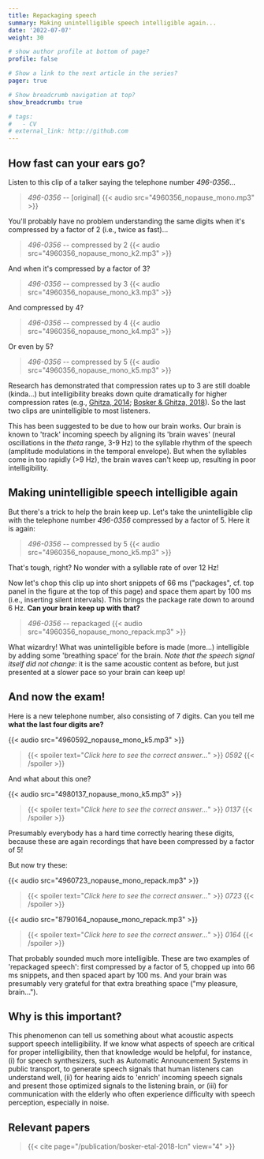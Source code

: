 ```yaml
---
title: Repackaging speech
summary: Making unintelligible speech intelligible again...
date: '2022-07-07'
weight: 30

# show author profile at bottom of page?
profile: false

# Show a link to the next article in the series?
pager: true

# Show breadcrumb navigation at top?
show_breadcrumb: true

# tags:
#   - CV
# external_link: http://github.com
---
```


## How fast can your ears go?

Listen to this clip of a talker saying the telephone number *496-0356*...

> *496-0356* -- [original]
{{< audio src="4960356_nopause_mono.mp3" >}}

You'll probably have no problem understanding the same digits when it's compressed by a factor of 2 (i.e., twice as fast)...

> *496-0356* -- compressed by 2
{{< audio src="4960356_nopause_mono_k2.mp3" >}}

And when it's compressed by a factor of 3?

> *496-0356* -- compressed by 3
{{< audio src="4960356_nopause_mono_k3.mp3" >}}

And compressed by 4?

> *496-0356* -- compressed by 4
{{< audio src="4960356_nopause_mono_k4.mp3" >}}

Or even by 5?

> *496-0356* -- compressed by 5
{{< audio src="4960356_nopause_mono_k5.mp3" >}}

Research has demonstrated that compression rates up to 3 are still doable (kinda...) but intelligibility breaks down quite dramatically for higher compression rates (e.g., [Ghitza, 2014](https://www.frontiersin.org/articles/10.3389/fpsyg.2014.00652/full); [Bosker & Ghitza, 2018](/publication/bosker-etal-2018-lcn)). So the last two clips are unintelligible to most listeners.

This has been suggested to be due to how our brain works. Our brain is known to 'track' incoming speech by aligning its 'brain waves' (neural oscillations in the *theta* range, 3-9 Hz) to the syllable rhythm of the speech (amplitude modulations in the temporal envelope). But when the syllables come in too rapidly (>9 Hz), the brain waves can't keep up, resulting in poor intelligibility.

## Making unintelligible speech intelligible again

But there's a trick to help the brain keep up. Let's take the unintelligible clip with the telephone number *496-0356* compressed by a factor of 5. Here it is again:

> *496-0356* -- compressed by 5
{{< audio src="4960356_nopause_mono_k5.mp3" >}}

That's tough, right? No wonder with a syllable rate of over 12 Hz!

Now let's chop this clip up into short snippets of 66 ms ("packages", cf. top panel in the figure at the top of this page) and space them apart by 100 ms (i.e., inserting silent intervals). This brings the package rate down to around 6 Hz. **Can your brain keep up with that?**

> *496-0356* -- repackaged
{{< audio src="4960356_nopause_mono_repack.mp3" >}}

What wizardry! What was unintelligible before is made (more...) intelligible by adding some 'breathing space' for the brain. *Note that the speech signal itself did not change*: it is the same acoustic content as before, but just presented at a slower pace so your brain can keep up!

## And now the exam!

Here is a new telephone number, also consisting of 7 digits. Can you tell me **what the last four digits are?**

{{< audio src="4960592_nopause_mono_k5.mp3" >}}

> {{< spoiler text="*Click here to see the correct answer...*" >}}
*0592*
{{< /spoiler >}}

And what about this one?

{{< audio src="4980137_nopause_mono_k5.mp3" >}}

> {{< spoiler text="*Click here to see the correct answer...*" >}}
*0137*
{{< /spoiler >}}

Presumably everybody has a hard time correctly hearing these digits, because these are again recordings that have been compressed by a factor of 5!

But now try these:

{{< audio src="4960723_nopause_mono_repack.mp3" >}}

> {{< spoiler text="*Click here to see the correct answer...*" >}}
*0723*
{{< /spoiler >}}

{{< audio src="8790164_nopause_mono_repack.mp3" >}}

> {{< spoiler text="*Click here to see the correct answer...*" >}}
*0164*
{{< /spoiler >}}

That probably sounded much more intelligible. These are two examples of 'repackaged speech': first compressed by a factor of 5, chopped up into 66 ms snippets, and then spaced apart by 100 ms. And your brain was presumably very grateful for that extra breathing space ("my pleasure, brain...").

## Why is this important?

This phenomenon can tell us something about what acoustic aspects support speech intelligibility. If we know what aspects of speech are critical for proper intelligibility, then that knowledge would be helpful, for instance, (i) for speech synthesizers, such as Automatic Announcement Systems in public transport, to generate speech signals that human listeners can understand well, (ii) for hearing aids to 'enrich' incoming speech signals and present those optimized signals to the listening brain, or (iii) for communication with the elderly who often experience difficulty with speech perception, especially in noise.

## Relevant papers

> {{< cite page="/publication/bosker-etal-2018-lcn" view="4" >}}
